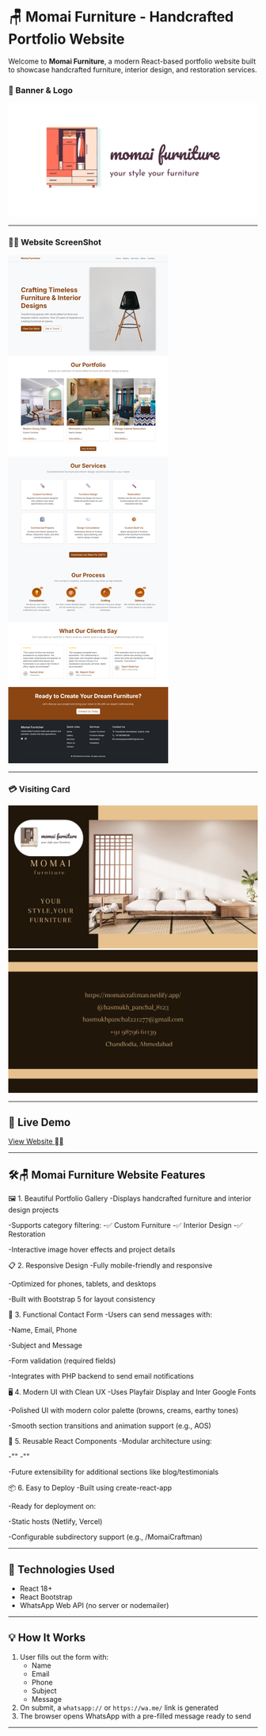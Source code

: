 # 🪑 Momai Furniture - Handcrafted Portfolio Website

Welcome to **Momai Furniture**, a modern React-based portfolio website built to showcase handcrafted furniture, interior design, and restoration services.

### 🎋 Banner & Logo

![Momai Furniture Banner](./public/icon1.png) <!-- Replace with actual image path or hosted link -->

---

### ⛓️‍💥 Website ScreenShot

![Momai Furniture Website](./src/images/ss.jpg) <!-- Replace with actual image path or hosted link -->

---

### 💳 Visiting Card

![Momai Furniture Visiting Card](./src/images/1.png) <!-- Replace with actual image path or hosted link -->
![Momai Furniture Visiting Card](./src/images/2.png) <!-- Replace with actual image path or hosted link -->

---

## 🚀 Live Demo

[View Website ⛓️‍💥](https://momaifurnicher.netlify.app/) <!-- Replace with actual deployed URL -->

---

## 🛠️🪑 Momai Furniture Website Features

🖼️ 1. Beautiful Portfolio Gallery
 -Displays handcrafted furniture and interior design projects

 -Supports category filtering:
 -✅ Custom Furniture
 -✅ Interior Design
 -✅ Restoration

 -Interactive image hover effects and project details

📋 2. Responsive Design
 -Fully mobile-friendly and responsive

 -Optimized for phones, tablets, and desktops

 -Built with Bootstrap 5 for layout consistency

🧰 3. Functional Contact Form
 -Users can send messages with:

 -Name, Email, Phone

 -Subject and Message

 -Form validation (required fields)

 -Integrates with PHP backend to send email notifications

🖥️ 4. Modern UI with Clean UX
 -Uses Playfair Display and Inter Google Fonts

 -Polished UI with modern color palette (browns, creams, earthy tones)

 -Smooth section transitions and animation support (e.g., AOS)

🧩 5. Reusable React Components
 -Modular architecture using:

 -"<PortfolioSection />"
 -"<Contact />"

 -Future extensibility for additional sections like blog/testimonials

📦 6. Easy to Deploy
 -Built using create-react-app

 -Ready for deployment on:

 -Static hosts (Netlify, Vercel)

 -Configurable subdirectory support (e.g., /MomaiCraftman)

---

## 🔧 Technologies Used

- React 18+
- React Bootstrap
- WhatsApp Web API (no server or nodemailer)

---

## 💡 How It Works

1. User fills out the form with:
   - Name
   - Email
   - Phone
   - Subject
   - Message
2. On submit, a `whatsapp://` or `https://wa.me/` link is generated
3. The browser opens WhatsApp with a pre-filled message ready to send

---
